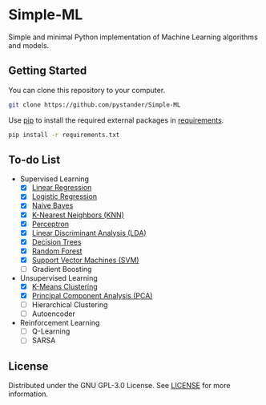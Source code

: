 # Simple-ML
Simple and minimal Python implementation of Machine Learning algorithms and models.

## Getting Started
You can clone this repository to your computer.
```bash
git clone https://github.com/pystander/Simple-ML
```

Use [pip](https://pypi.org/project/pip/) to install the required external packages in [requirements](requirements.txt).
```bash
pip install -r requirements.txt
```

## To-do List
- Supervised Learning
  - [x] [Linear Regression](supervised_learning/linear_regression.py)
  - [x] [Logistic Regression](supervised_learning/logistic_regression.py)
  - [x] [Naive Bayes](supervised_learning/naive_bayes.py)
  - [x] [K-Nearest Neighbors (KNN)](supervised_learning/knn.py)
  - [x] [Perceptron](supervised_learning/perceptron.py)
  - [x] [Linear Discriminant Analysis (LDA)](supervised_learning/lda.py)
  - [x] [Decision Trees](supervised_learning/decision_tree.py)
  - [x] [Random Forest](supervised_learning/random_forest.py)
  - [x] [Support Vector Machines (SVM)](supervised_learning/svm.py)
  - [ ] Gradient Boosting

- Unsupervised Learning
  - [x] [K-Means Clustering](unsupervised_learning/k_means.py)
  - [x] [Principal Component Analysis (PCA)](unsupervised_learning/pca.py)
  - [ ] Hierarchical Clustering
  - [ ] Autoencoder

- Reinforcement Learning
  - [ ] Q-Learning
  - [ ] SARSA

## License
Distributed under the GNU GPL-3.0 License. See [LICENSE](LICENSE) for more information.
